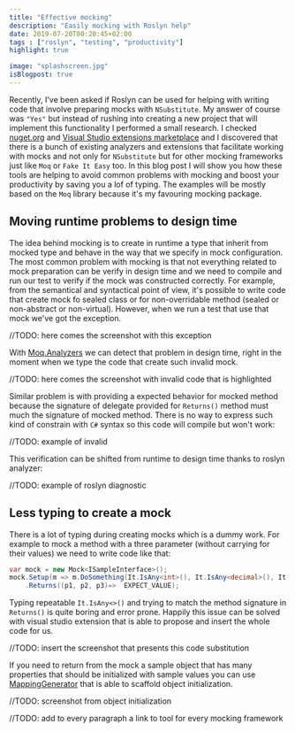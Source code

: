```yaml
---
title: "Effective mocking"
description: "Easily mocking with Roslyn help"
date: 2019-07-20T00:20:45+02:00
tags : ["roslyn", "testing", "productivity"]
highlight: true

image: "splashscreen.jpg"
isBlogpost: true
---
```


Recently, I've been asked if Roslyn can be used for helping with writing code that involve preparing mocks with `NSubstitute`. My answer of course was `"Yes"` but instead of rushing into creating a new project that will implement this functionality I performed a small research. I checked [nuget.org](https://nuget.org) and [Visual Studio extensions marketplace](https://marketplace.visualstudio.com) and I discovered that there is a bunch of existing analyzers and extensions that facilitate working with mocks and not only for `NSubstitute` but for other mocking frameworks just like `Moq` or `Fake It Easy` too.  In this blog post I will show you how these tools are helping to avoid common problems with mocking and boost your productivity by saving you a lof of typing. The examples will be mostly based on the `Moq` library because it's my favouring mocking package. 


## Moving runtime problems to design time
The idea behind mocking is to create in runtime a type that inherit from mocked type and behave in the way that we specify in mock configuration. The most common problem with mocking is that not everything related to mock preparation can be verify in design time and we need to compile and run our test to verify if the mock was constructed correctly. For example, from the semantical and syntactical point of view, it's possible to write code that create mock fo sealed class or for non-overridable method (sealed or non-abstract or non-virtual). However, when we run a test that use that mock we've got the exception.

//TODO: here comes the screenshot with this exception

With [Moq.Analyzers](https://www.nuget.org/packages/Moq.Analyzers/) we can detect that problem in design time, right in the moment when we type the code that create such invalid mock.

//TODO: here comes the screenshot with invalid code that is highlighted

Similar problem is with providing a expected behavior for mocked method because the signature of delegate provided for `Returns()` method must much the signature of mocked method. There is no way to express such kind of constrain with `C#` syntax so this code will compile but won't work:

//TODO: example of invalid

This verification can be shifted from runtime to design time thanks to roslyn analyzer:

//TODO: example of roslyn diagnostic



##  Less typing to create a mock
There is a lot of typing during creating mocks which is a dummy work. For example to mock a method with a three parameter (without carrying for their values) we need to write code like that:

```csharp
var mock = new Mock<ISampleInterface>();
mock.Setup(m => m.DoSomething(It.IsAny<int>(), It.IsAny<decimal>(), It.IsAny<string>()))
    .Returns((p1, p2, p3)=>  EXPECT_VALUE);
```

Typing repeatable `It.IsAny<>()` and trying to match the method signature in `Returns()` is quite boring and error prone. Happily this issue can be solved with visual studio extension that is able to propose and insert the whole code for us.

//TODO: insert the screenshot that presents this code substitution

If you need to return from the mock a sample object that has many properties that should be initialized with sample values you can use [MappingGenerator](https://github.com/cezarypiatek/MappingGenerator) that is able to scaffold object initialization.

//TODO: screenshot from object initialization



//TODO: add to every paragraph a link to tool for every mocking framework